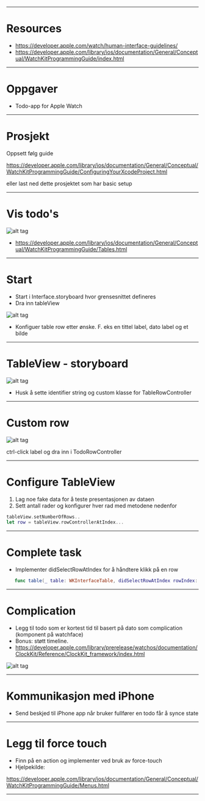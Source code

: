 
---

# Resources
- https://developer.apple.com/watch/human-interface-guidelines/
- https://developer.apple.com/library/ios/documentation/General/Conceptual/WatchKitProgrammingGuide/index.html

---

# Oppgaver 

- Todo-app for Apple Watch

--- 

# Prosjekt

Oppsett følg guide

https://developer.apple.com/library/ios/documentation/General/Conceptual/WatchKitProgrammingGuide/ConfiguringYourXcodeProject.html


eller last ned dette prosjektet som har basic setup

---

# Vis todo's

![alt tag](https://github.com/Lomaas/boilerplate/blob/master/presentasjonoppgaver/finishedproduct.png?raw=true)

- https://developer.apple.com/library/ios/documentation/General/Conceptual/WatchKitProgrammingGuide/Tables.html

---

# Start

- Start i Interface.storyboard hvor grensesnittet defineres
- Dra inn tableView

![alt tag](https://github.com/Lomaas/boilerplate/blob/master/presentasjonoppgaver/storyboardlocation.png?raw=true)

- Konfiguer table row etter ønske. F. eks en tittel label, dato label og et bilde


---

# TableView - storyboard
 
![alt tag](https://github.com/Lomaas/boilerplate/blob/master/presentasjonoppgaver/tableview.png?raw=true)

- Husk å sette identifier string og custom klasse for TableRowController

---

# Custom row

![alt tag](https://github.com/Lomaas/boilerplate/blob/master/presentasjonoppgaver/connectoutlet.png?raw=true)

ctrl-click label og dra inn i TodoRowController
 
---

# Configure TableView

1. Lag noe fake data for å teste presentasjonen av dataen 
2. Sett antall rader og konfigurer hver rad med metodene nedenfor

```swift
tableView.setNumberOfRows..
let row = tableView.rowControllerAtIndex...
```

---

# Complete task

- Implementer didSelectRowAtIndex for å håndtere klikk på en row

```swift
   func table(_ table: WKInterfaceTable, didSelectRowAtIndex rowIndex: Int)
```

---

# Complication

- Legg til todo som er kortest tid til basert på dato som complication (komponent på watchface)
- Bonus: støtt timeline.
- https://developer.apple.com/library/prerelease/watchos/documentation/ClockKit/Reference/ClockKit_framework/index.html

![alt tag](https://github.com/Lomaas/boilerplate/blob/master/presentasjonoppgaver/complications.png?raw=true)

---

# Kommunikasjon med iPhone

- Send beskjed til iPhone app når bruker fullfører en todo får å synce state

---

# Legg til force touch

- Finn på en action og implementer ved bruk av force-touch
- Hjelpekilde:

https://developer.apple.com/library/ios/documentation/General/Conceptual/WatchKitProgrammingGuide/Menus.html

---

